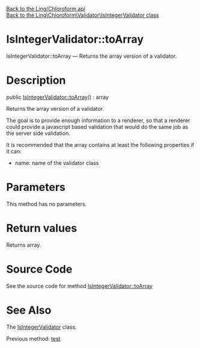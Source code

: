 [Back to the Ling/Chloroform api](https://github.com/lingtalfi/Chloroform/blob/master/doc/api/Ling/Chloroform.md)<br>
[Back to the Ling\Chloroform\Validator\IsIntegerValidator class](https://github.com/lingtalfi/Chloroform/blob/master/doc/api/Ling/Chloroform/Validator/IsIntegerValidator.md)


IsIntegerValidator::toArray
================



IsIntegerValidator::toArray — Returns the array version of a validator.




Description
================


public [IsIntegerValidator::toArray](https://github.com/lingtalfi/Chloroform/blob/master/doc/api/Ling/Chloroform/Validator/IsIntegerValidator/toArray.md)() : array




Returns the array version of a validator.

The goal is to provide enough information to a renderer, so that a renderer could provide a
javascript based validation that would do the same job as the server side validation.


It is recommended that the array contains at least the following properties if it can:

- name: name of the validator class




Parameters
================

This method has no parameters.


Return values
================

Returns array.








Source Code
===========
See the source code for method [IsIntegerValidator::toArray](https://github.com/lingtalfi/Chloroform/blob/master/Validator/IsIntegerValidator.php#L126-L131)


See Also
================

The [IsIntegerValidator](https://github.com/lingtalfi/Chloroform/blob/master/doc/api/Ling/Chloroform/Validator/IsIntegerValidator.md) class.

Previous method: [test](https://github.com/lingtalfi/Chloroform/blob/master/doc/api/Ling/Chloroform/Validator/IsIntegerValidator/test.md)<br>

